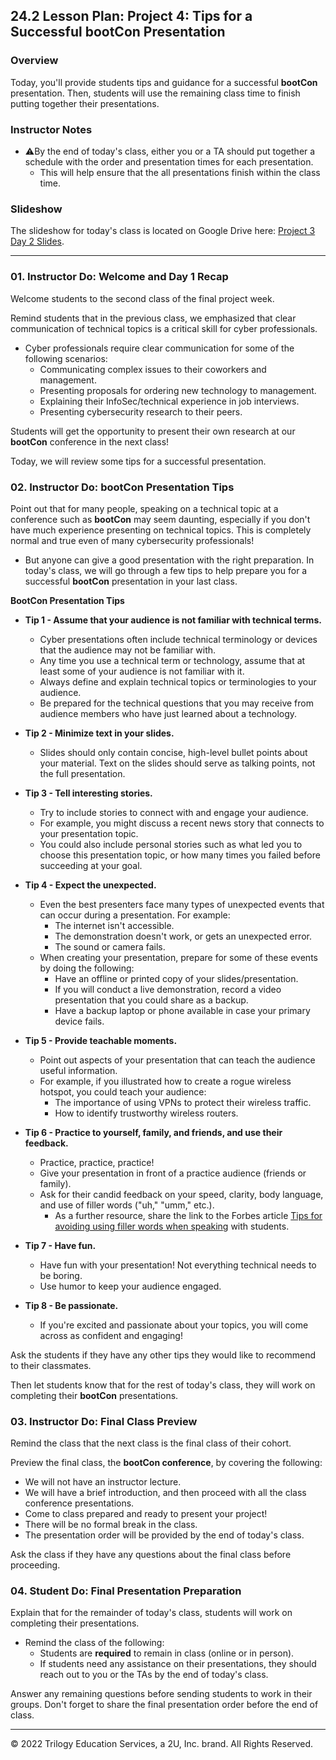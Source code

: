 ## 24.2 Lesson Plan: Project 4: Tips for a Successful bootCon Presentation

### Overview

Today, you'll provide students tips and guidance for a successful **bootCon** presentation. Then, students will use the remaining class time to finish putting together their presentations.

### Instructor Notes

- ⚠️By the end of today's class, either you or a TA should put together a schedule with the order and presentation times for each presentation.
  - This will help ensure that the all presentations finish within the class time.


### Slideshow

The slideshow for today's class is located on Google Drive here: [Project 3 Day 2 Slides](https://docs.google.com/presentation/d/1iu22oCAY3vzxUMIzGc-iBI7rd-hG9RN65QUvEsIg-nU/edit). 

---

### 01. Instructor Do: Welcome and Day 1 Recap

Welcome students to the second class of the final project week.

Remind students that in the previous class, we emphasized that clear communication of technical topics is a critical skill for cyber professionals.
   
-  Cyber professionals require clear communication for some of the following scenarios:
    - Communicating complex issues to their coworkers and management.
    - Presenting proposals for ordering new technology to management.
    - Explaining their InfoSec/technical experience in job interviews.
    - Presenting cybersecurity research to their peers.
  
Students will get the opportunity to present their own research at our **bootCon** conference in the next class!

Today, we will review some tips for a successful presentation. 


### 02. Instructor Do: bootCon Presentation Tips

Point out that for many people, speaking on a technical topic at a conference such as **bootCon** may seem daunting, especially if you don't have much experience presenting on technical topics. This is completely normal and true even of many cybersecurity professionals!
   - But anyone can give a good presentation with the right preparation. In today's class, we will go through a few tips to help prepare you for a successful **bootCon** presentation in your last class.

**BootCon Presentation Tips**

- **Tip 1 - Assume that your audience is not familiar with technical terms.**
  - Cyber presentations often include technical terminology or devices that the audience may not be familiar with.  
  - Any time you use a technical term or technology, assume that at least some of your audience is not familiar with it.  
  - Always define and explain technical topics or terminologies to your audience.
  - Be prepared for the technical questions that you may receive from audience members who have just learned about a technology.

- **Tip 2 - Minimize text in your slides.**
  - Slides should only contain concise, high-level bullet points about your material. Text on the slides should serve as talking points, not the full presentation.

- **Tip 3 - Tell interesting stories.**
  - Try to include stories to connect with and engage your audience.
  - For example, you might discuss a recent news story that connects to your presentation topic.
  - You could also include personal stories such as what led you to choose this presentation topic, or how many times you failed before succeeding at your goal.
  
- **Tip 4 - Expect the unexpected.**
   - Even the best presenters face many types of unexpected events that can occur during a presentation. For example:
     - The internet isn't accessible.
     - The demonstration doesn't work, or gets an unexpected error.
     - The sound or camera fails.
   - When creating your presentation, prepare for some of these events by doing the following:
     - Have an offline or printed copy of your slides/presentation.
     - If you will conduct a live demonstration, record a video presentation that you could share as a backup.
     - Have a backup laptop or phone available in case your primary device fails.

- **Tip 5 - Provide teachable moments.**
   - Point out aspects of your presentation that can teach the audience useful information.
   - For example, if you illustrated how to create a rogue wireless hotspot, you could teach your audience:
      - The importance of using VPNs to protect their wireless traffic.
      - How to identify trustworthy wireless routers.
   
- **Tip 6 - Practice to yourself, family, and friends, and use their feedback.**
   - Practice, practice, practice!
   - Give your presentation in front of a practice audience (friends or family).
   - Ask for their candid feedback on your speed, clarity, body language, and use of filler words ("uh," "umm," etc.).
      - As a further resource, share the link to the Forbes article [Tips for avoiding using filler words when speaking](https://www.forbes.com/sites/work-in-progress/2014/12/17/four-ways-to-stop-saying-um-and-other-filler-words/?sh=24fcebee2515) with students.
     
- **Tip 7 - Have fun.**
  - Have fun with your presentation! Not everything technical needs to be boring.
  - Use humor to keep your audience engaged.

- **Tip 8 - Be passionate.**
   - If you're excited and passionate about your topics, you will come across as confident and engaging!

Ask the students if they have any other tips they would like to recommend to their classmates.

Then let students know that for the rest of today's class, they will work on completing their **bootCon** presentations. 

### 03. Instructor Do: Final Class Preview

Remind the class that the next class is the final class of their cohort.

Preview the final class, the **bootCon conference**, by covering the following:
  - We will not have an instructor lecture.
  - We will have a brief introduction, and then proceed with all the class conference presentations.
  - Come to class prepared and ready to present your project!
  - There will be no formal break in the class.
  - The presentation order will be provided by the end of today's class.

Ask the class if they have any questions about the final class before proceeding.

### 04. Student Do: Final Presentation Preparation 

Explain that for the remainder of today's class, students will work on completing their presentations.
- Remind the class of the following:
   - Students are **required** to remain in class (online or in person).
   - If students need any assistance on their presentations, they should reach out to you or the TAs by the end of today's class.

Answer any remaining questions before sending students to work in their groups. Don't forget to share the final presentation order before the end of class.

---

© 2022 Trilogy Education Services, a 2U, Inc. brand. All Rights Reserved.

